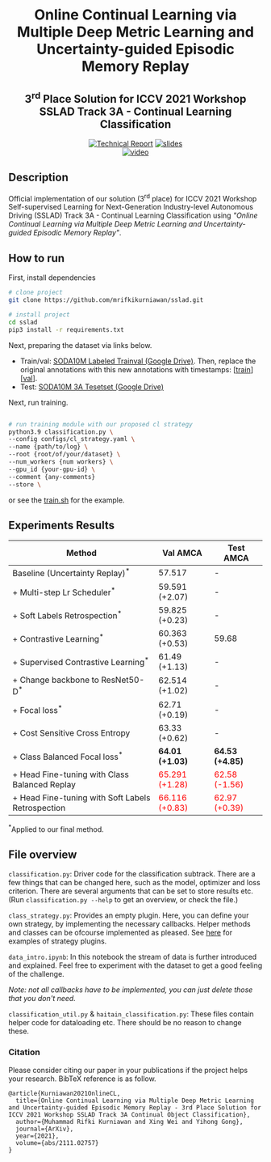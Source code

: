 <div align="center">    
 
# Online Continual Learning via Multiple Deep Metric Learning and Uncertainty-guided Episodic Memory Replay     
## 3<sup>rd</sup> Place Solution for ICCV 2021 Workshop SSLAD Track 3A - Continual Learning Classification

[![Technical Report](https://img.shields.io/badge/technical%20report-pdf-red)](https://intip.in/xjtusslad3a/)
[![slides](https://img.shields.io/badge/slides-ppt-orange)](https://intip.in/pptxjtusslad3a)  
[![video](https://img.shields.io/badge/video-youtube-critical)](https://youtu.be/MANuneF0DMw?t=17017)  
</div>
 
## Description   
Official implementation of our solution (3<sup>rd</sup> place) for ICCV 2021 Workshop Self-supervised Learning for Next-Generation Industry-level Autonomous Driving (SSLAD) Track 3A - Continual Learning Classification using *"Online Continual Learning via Multiple Deep Metric Learning and Uncertainty-guided Episodic Memory Replay"*. 

## How to run   
First, install dependencies   
```bash
# clone project   
git clone https://github.com/mrifkikurniawan/sslad.git

# install project   
cd sslad 
pip3 install -r requirements.txt   
 ```   

Next, preparing the dataset via links below.
- Train/val: [SODA10M Labeled Trainval (Google Drive)](https://drive.google.com/file/d/1oSJ0rbqNHLmlOOzpmQqXLDraCCQss4Q4/view). Then, replace the original annotations with this new annotations with timestamps: [[train](https://drive.google.com/file/d/1S5x45uDX6O1KvbYH30X_yW9G-uGX7QcT/view?usp=sharing)][[val](https://drive.google.com/file/d/1PLGugKgp4j7sruiRJxqGb-WzTyavh2kU/view?usp=sharing)].
- Test: [SODA10M 3A Tesetset (Google Drive)](https://drive.google.com/file/d/14IRVJlcIBUHt3v79kyqCodU-ZQMOMOCp/view?usp=sharing)

 Next, run training.   
 ```bash

# run training module with our proposed cl strategy
python3.9 classification.py \
--config configs/cl_strategy.yaml \
--name {path/to/log} \
--root {root/of/your/dataset} \
--num_workers {num workers} \
--gpu_id {your-gpu-id} \
--comment {any-comments} 
--store \
```
or see the [train.sh](train.sh) for the example.

## Experiments Results
| Method | Val AMCA | Test AMCA |
| ----------- | ----------- | ----------- | 
| Baseline (Uncertainty Replay)<sup>*</sup> | 57.517 | - |
| + Multi-step Lr Scheduler<sup>*</sup> | 59.591 (+2.07) | - |
| + Soft Labels Retrospection<sup>*</sup> | 59.825 (+0.23) | - |
| + Contrastive Learning<sup>*</sup> | 60.363 (+0.53) | 59.68 |
| + Supervised Contrastive Learning<sup>*</sup> | 61.49 (+1.13) | - |
| + Change backbone to ResNet50-D<sup>*</sup> | 62.514 (+1.02) | - |
| + Focal loss<sup>*</sup> | 62.71 (+0.19) | - |
| + Cost Sensitive Cross Entropy | 63.33 (+0.62) | - |
| + Class Balanced Focal loss<sup>*</sup> | **64.01 (+1.03)** | **64.53 (+4.85)** |
| + Head Fine-tuning with Class Balanced Replay | <span style="color:red">65.291 (+1.28)</span> | <span style="color:red">62.58 (-1.56)</span> |
| + Head Fine-tuning with Soft Labels Retrospection | <span style="color:red">66.116 (+0.83)</span> | <span style="color:red">62.97 (+0.39)</span> |

<sup>*</sup>Applied to our final method.

## File overview

`classification.py`: Driver code for the classification subtrack. 
There are a few things that can be changed here, such as the
model, optimizer and loss criterion. There are several arguments that can be set to store 
results etc. (Run `classification.py --help` to get an overview, or check the file.)

`class_strategy.py`: Provides an empty plugin. Here, you can define
your own strategy, by implementing the necessary callbacks. Helper
methods and classes can be ofcourse implemented as pleased. See
[here](https://github.com/VerwimpEli/avalanche/tree/master/avalanche/training/plugins)
for examples of strategy plugins.

`data_intro.ipynb`: In this notebook the stream of data is further introduced and explained.
Feel free to experiment with the dataset to get a good feeling of the challenge.

*Note: not all callbacks
have to be implemented, you can just delete those that you don't need.* 

`classification_util.py` & `haitain_classification.py`: These files contain helper code for 
dataloading etc. There should be no reason to change these.


### Citation

Please consider citing our paper in your publications if the project helps your research. BibTeX reference is as follow.

```
@article{Kurniawan2021OnlineCL,
  title={Online Continual Learning via Multiple Deep Metric Learning and Uncertainty-guided Episodic Memory Replay - 3rd Place Solution for ICCV 2021 Workshop SSLAD Track 3A Continual Object Classification},
  author={Muhammad Rifki Kurniawan and Xing Wei and Yihong Gong},
  journal={ArXiv},
  year={2021},
  volume={abs/2111.02757}
}
```